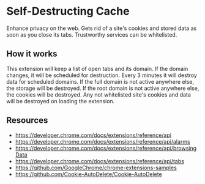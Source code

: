 # Self-Destructing Cache

Enhance privacy on the web. Gets rid of a site's cookies and stored data as
soon as you close its tabs. Trustworthy services can be whitelisted.

## How it works

This extension will keep a list of open tabs and its domain.
If the domain changes, it will be scheduled for destruction.
Every 3 minutes it will destroy data for scheduled domains.
If the full domain is not active anywhere else, the storage will be destroyed.
If the root domain is not active anywhere else, the cookies will be destroyed.
Any not whitelisted site's cookies and data will be destroyed on loading the extension.

## Resources

- https://developer.chrome.com/docs/extensions/reference/api
- https://developer.chrome.com/docs/extensions/reference/api/alarms
- https://developer.chrome.com/docs/extensions/reference/api/browsingData
- https://developer.chrome.com/docs/extensions/reference/api/tabs
- https://github.com/GoogleChrome/chrome-extensions-samples
- https://github.com/Cookie-AutoDelete/Cookie-AutoDelete
